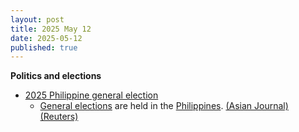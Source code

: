 ```yaml
---
layout: post
title: 2025 May 12
date: 2025-05-12
published: true
---
```



**Politics and elections**

* [2025 Philippine general election](https://en.wikipedia.org/wiki/2025_Philippine_general_election "2025 Philippine general election")
  + [General elections](https://en.wikipedia.org/wiki/General_elections "General elections") are held in the [Philippines](https://en.wikipedia.org/wiki/Philippines "Philippines"). [(Asian Journal)](https://asianjournal.com/philippines/philippines-2025-midterm-elections-high-stakes-shifting-alliances-a-test-of-leadership/) [(Reuters)](https://www.reuters.com/world/asia-pacific/philippines-votes-high-stakes-midterms-amid-marcos-duterte-showdown-2025-05-11/)
